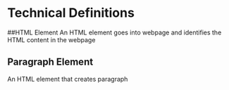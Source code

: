 # Technical Definitions

##HTML Element
An HTML element goes into webpage and identifies the HTML content in the webpage

## Paragraph Element

An HTML element that creates paragraph
